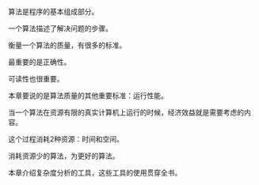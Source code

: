 算法是程序的基本组成部分。

一个算法描述了解决问题的步骤。

衡量一个算法的质量，有很多的标准。

最重要的是正确性。

可读性也很重要。

本章要说的是算法质量的其他重要标准：运行性能。

当一个算法在资源有限的真实计算机上运行的时候，经济效益就是需要考虑的内容。

这个过程消耗2种资源：时间和空间。

消耗资源少的算法，为更好的算法。

本章介绍复杂度分析的工具，这些工具的使用贯穿全书。

